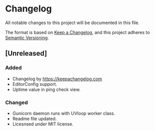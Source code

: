 # Changelog
All notable changes to this project will be documented in this file.

The format is based on [Keep a Changelog](https://keepachangelog.com/en/1.0.0/),
and this project adheres to [Semantic Versioning](https://semver.org/spec/v2.0.0.html).

## [Unreleased]
### Added
- Changelog by https://keepachangelog.com
- EditorConfig support.
- Uptime value in ping check view.

### Changed
- Gunicorn daemon runs with UVloop worker class.
- Readme file updated.
- Licesnsed under MIT license.
